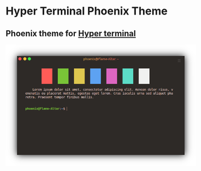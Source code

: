 # Hyper Terminal Phoenix Theme
## Phoenix theme for [Hyper terminal](https://hyper.is/)

![](ss.png)